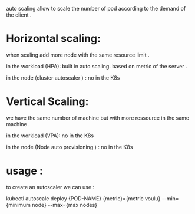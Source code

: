 auto scaling allow to scale the number of pod according to the demand of the client .

# Horizontal scaling:

when scaling add more node with the same resource limit .

in the workload (HPA): built in auto scaling. based on metric of the server .


in the node (cluster autoscaler ) : no in the K8s

# Vertical Scaling: 

we have the same number of machine but with more ressource in the same machine .

in the workload (VPA): no in the K8s


in the node (Node auto provisioning ) : no in the K8s


# usage :

to create an autoscaler we can use : 

kubectl autoscale deploy {POD-NAME} {metric}={metric voulu} --min={minimum node} --max={max nodes}